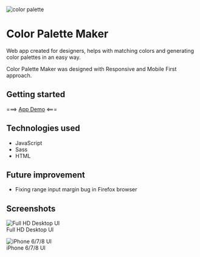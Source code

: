 ![color palette](https://user-images.githubusercontent.com/33831675/78258811-0a344600-74fc-11ea-99ce-01ebc47dd40d.png "color palette")

# Color Palette Maker

Web app created for designers, helps with matching colors and generating color palettes in an easy way.

Color Palette Maker was designed with Responsive and Mobile First approach.

## Getting started

===> [App Demo](https://filippietruszynski.github.io/color-palette-maker/ "App Demo") <===

## Technologies used

* JavaScript
* Sass
* HTML

## Future improvement

* Fixing range input margin bug in Firefox browser

## Screenshots

![Full HD Desktop UI](https://user-images.githubusercontent.com/33831675/78250404-1914fb80-74f0-11ea-88d3-1e5a143cd05f.png "Full HD Desktop UI")<br>Full HD Desktop UI

![iPhone 6/7/8 UI](https://user-images.githubusercontent.com/33831675/78250399-14e8de00-74f0-11ea-85ba-89d3341fcadd.png "iPhone 6/7/8 UI")<br>iPhone 6/7/8 UI
